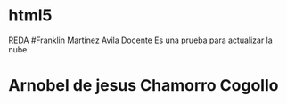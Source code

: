 # html5
REDA
#Franklin Martínez Avila Docente
Es una prueba para actualizar la nube
# Arnobel de jesus Chamorro Cogollo
